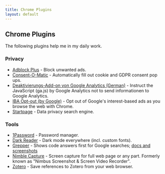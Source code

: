 ```yaml
---
title: Chrome Plugins
layout: default
---
```

## Chrome Plugins

The following plugins help me in my daily work.

### Privacy

* [Adblock Plus](https://chrome.google.com/webstore/detail/adblock-plus-free-ad-bloc/cfhdojbkjhnklbpkdaibdccddilifddb) - Block unwanted ads.
* [Consent-O-Matic](https://chrome.google.com/webstore/detail/consent-o-matic/mdjildafknihdffpkfmmpnpoiajfjnjd) - Automatically fill out cookie and GDPR consent pop ups.
* [Deaktivierungs-Add-on von Google Analytics (German)](https://chrome.google.com/webstore/detail/google-analytics-opt-out/fllaojicojecljbmefodhfapmkghcbnh) - Instruct the JavaScript (ga.js) by Google Analytics not to send informationen to Google Analytics.
* [IBA Opt-out (by Google)](https://chrome.google.com/webstore/detail/iba-opt-out-by-google/gbiekjoijknlhijdjbaadobpkdhmoebb) - Opt out of Google's interest-based ads as you browse the web with Chrome.
* [Startpage](https://chrome.google.com/webstore/detail/startpage-%E2%80%94-private-searc/fgmjlmbojbkmdpofahffgcpkhkngfpef) - Data privacy search engine.

### Tools

* [1Password](https://1password.com/) - Password manager.
* [Dark Reader](https://darkreader.org/) - Dark mode everywhere (incl. custom fonts).
* [Grepper](https://chromewebstore.google.com/detail/grepper/amaaokahonnfjjemodnpmeenfpnnbkco) - Shows code answers first for Google searches; [docs and screenshots](https://www.grepper.com/documentation.php)
* [Nimble Capture](https://chrome.google.com/webstore/detail/nimbus-screenshot-screen/bpconcjcammlapcogcnnelfmaeghhagj?hl=en-US) - Screen capture for full web page or any part. Formerly known as "Nimbus Screenshot & Screen Video Recorder".
* [Zotero](https://chrome.google.com/webstore/detail/zotero-connector/ekhagklcjbdpajgpjgmbionohlpdbjgc) - Save references to Zotero from your web browser.
